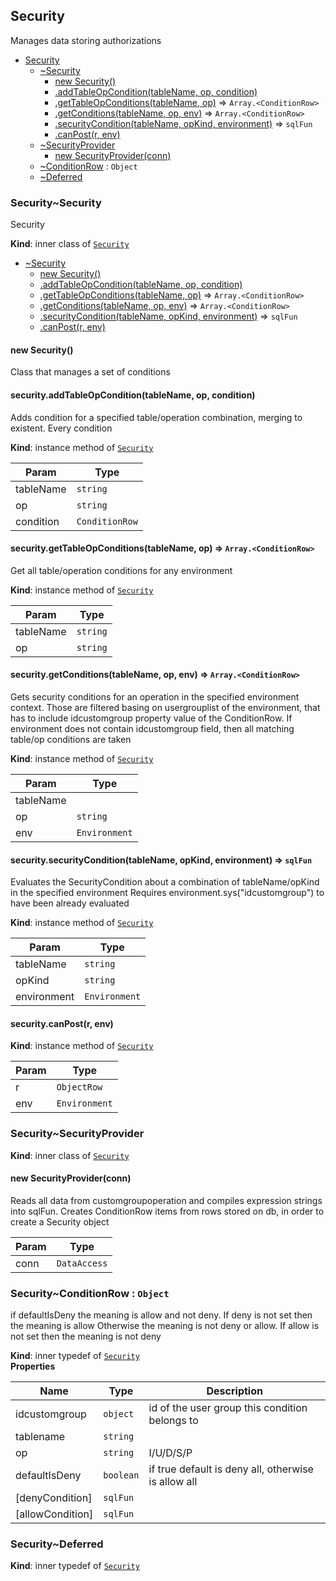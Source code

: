 <a name="module_Security"></a>

## Security
Manages data storing authorizations


* [Security](#module_Security)
    * [~Security](#module_Security..Security)
        * [new Security()](#new_module_Security..Security_new)
        * [.addTableOpCondition(tableName, op, condition)](#module_Security..Security+addTableOpCondition)
        * [.getTableOpConditions(tableName, op)](#module_Security..Security+getTableOpConditions) ⇒ <code>Array.&lt;ConditionRow&gt;</code>
        * [.getConditions(tableName, op, env)](#module_Security..Security+getConditions) ⇒ <code>Array.&lt;ConditionRow&gt;</code>
        * [.securityCondition(tableName, opKind, environment)](#module_Security..Security+securityCondition) ⇒ <code>sqlFun</code>
        * [.canPost(r, env)](#module_Security..Security+canPost)
    * [~SecurityProvider](#module_Security..SecurityProvider)
        * [new SecurityProvider(conn)](#new_module_Security..SecurityProvider_new)
    * [~ConditionRow](#module_Security..ConditionRow) : <code>Object</code>
    * [~Deferred](#module_Security..Deferred)

<a name="module_Security..Security"></a>

### Security~Security
Security

**Kind**: inner class of [<code>Security</code>](#module_Security)  

* [~Security](#module_Security..Security)
    * [new Security()](#new_module_Security..Security_new)
    * [.addTableOpCondition(tableName, op, condition)](#module_Security..Security+addTableOpCondition)
    * [.getTableOpConditions(tableName, op)](#module_Security..Security+getTableOpConditions) ⇒ <code>Array.&lt;ConditionRow&gt;</code>
    * [.getConditions(tableName, op, env)](#module_Security..Security+getConditions) ⇒ <code>Array.&lt;ConditionRow&gt;</code>
    * [.securityCondition(tableName, opKind, environment)](#module_Security..Security+securityCondition) ⇒ <code>sqlFun</code>
    * [.canPost(r, env)](#module_Security..Security+canPost)

<a name="new_module_Security..Security_new"></a>

#### new Security()
Class that manages a set of conditions

<a name="module_Security..Security+addTableOpCondition"></a>

#### security.addTableOpCondition(tableName, op, condition)
Adds condition for a specified table/operation combination, merging to existent.Every condition

**Kind**: instance method of [<code>Security</code>](#module_Security..Security)  

| Param | Type |
| --- | --- |
| tableName | <code>string</code> | 
| op | <code>string</code> | 
| condition | <code>ConditionRow</code> | 

<a name="module_Security..Security+getTableOpConditions"></a>

#### security.getTableOpConditions(tableName, op) ⇒ <code>Array.&lt;ConditionRow&gt;</code>
Get all table/operation conditions for any environment

**Kind**: instance method of [<code>Security</code>](#module_Security..Security)  

| Param | Type |
| --- | --- |
| tableName | <code>string</code> | 
| op | <code>string</code> | 

<a name="module_Security..Security+getConditions"></a>

#### security.getConditions(tableName, op, env) ⇒ <code>Array.&lt;ConditionRow&gt;</code>
Gets security conditions for an operation in the specified environment context.Those are filtered basing on usergrouplist of the environment, that has to include idcustomgroup property value of the ConditionRow. If environment does not contain idcustomgroup  field, then all matching table/op conditions are taken

**Kind**: instance method of [<code>Security</code>](#module_Security..Security)  

| Param | Type |
| --- | --- |
| tableName |  | 
| op | <code>string</code> | 
| env | <code>Environment</code> | 

<a name="module_Security..Security+securityCondition"></a>

#### security.securityCondition(tableName, opKind, environment) ⇒ <code>sqlFun</code>
Evaluates the SecurityCondition about a combination of tableName/opKind in the specified environmentRequires environment.sys("idcustomgroup") to have been already evaluated

**Kind**: instance method of [<code>Security</code>](#module_Security..Security)  

| Param | Type |
| --- | --- |
| tableName | <code>string</code> | 
| opKind | <code>string</code> | 
| environment | <code>Environment</code> | 

<a name="module_Security..Security+canPost"></a>

#### security.canPost(r, env)
**Kind**: instance method of [<code>Security</code>](#module_Security..Security)  

| Param | Type |
| --- | --- |
| r | <code>ObjectRow</code> | 
| env | <code>Environment</code> | 

<a name="module_Security..SecurityProvider"></a>

### Security~SecurityProvider
**Kind**: inner class of [<code>Security</code>](#module_Security)  
<a name="new_module_Security..SecurityProvider_new"></a>

#### new SecurityProvider(conn)
Reads all data from customgroupoperation and compiles expression strings into sqlFun.Creates ConditionRow items from rows stored on db, in order to create a Security object


| Param | Type |
| --- | --- |
| conn | <code>DataAccess</code> | 

<a name="module_Security..ConditionRow"></a>

### Security~ConditionRow : <code>Object</code>
if defaultIsDeny the meaning is allow and not deny. If deny is not set then the meaning is allowOtherwise the meaning is not deny or allow. If allow is not set then the meaning is not deny

**Kind**: inner typedef of [<code>Security</code>](#module_Security)  
**Properties**

| Name | Type | Description |
| --- | --- | --- |
| idcustomgroup | <code>object</code> | id of the user group this condition belongs to |
| tablename | <code>string</code> |  |
| op | <code>string</code> | I/U/D/S/P |
| defaultIsDeny | <code>boolean</code> | if true default is deny all, otherwise is allow all |
| [denyCondition] | <code>sqlFun</code> |  |
| [allowCondition] | <code>sqlFun</code> |  |

<a name="module_Security..Deferred"></a>

### Security~Deferred
**Kind**: inner typedef of [<code>Security</code>](#module_Security)  
